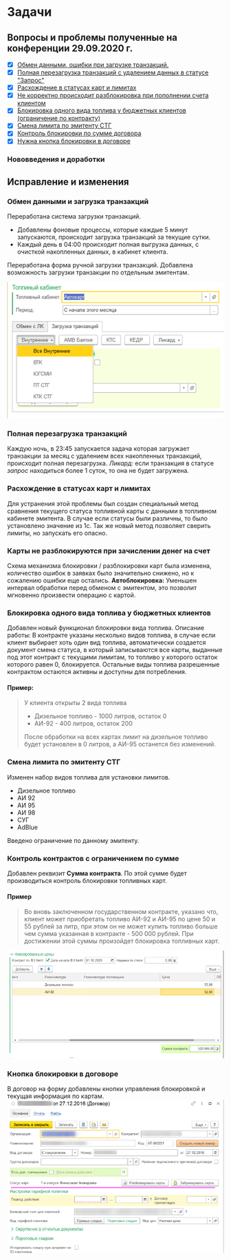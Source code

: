 # Задачи
## Вопросы и проблемы полученные на конференции 29.09.2020 г.
- [X] [Обмен данными, ошибки при загрузке транзакций.](#Обмен-данными-и-загрузка-транзакций)
- [X] [Полная перезагрузка транзакций с удалением данных в статусе "Запрос"](#Полная-перезагрузка-транзакций)
- [X] [Расхождение в статусах карт и лимитах](#Расхождение-в-статусах-карт-и-лимитах)
- [X] [Не корректно происходит разблокировка при пополнении счета клиентом](#Карты-не-разблокируются-при-зачислении-денег-на-счет)
- [X] [Блокировка одного вида топлива у бюджетных клиентов (ограничение по контракту)](#Блокировка-одного-вида-топлива-у-бюджетных-клиентов)
- [X] [Смена лимита по эмитенту СТГ](#Смена-лимита-по-эмитенту-СТГ)
- [X] [Контроль блокировки по сумме договора](#Контроль-контрактов-с-ограничением-по-сумме)
- [X] [Нужна кнопка блокировки в договоре](#Кнопка-блокировки-в-договоре)

### Нововведения и доработки

## Исправление и изменения
### Обмен данными и загрузка транзакций
Переработана система загрузки транзакций.
- Добавлены фоновые процессы, которые каждые 5 минут запускаются, происходит загрузка транзакций за текущие сутки.
- Каждый день в 04:00 происходит полная выгрузка данных, с очисткой накопленных данных, в кабинет клиента.

Переработана форма ручной загрузки транзакций.
Добавлена возможность загрузки транзакции по отдельным эмитентам.

![Изменения на форме](https://raw.githubusercontent.com/efremovich/vimwiki/main/task/src/getTrans.png)
### Полная перезагрузка транзакций
Каждую ночь, в 23:45 запускается задача которая загружает транзакции за месяц с удалением всех накопленных транзакций, происходит полная перезагрузка. *Ликард:* если транзакция в статусе *запрос* находиться более 1 суток, то она не будет загружена.

### Расхождение в статусах карт и лимитах
Для устранения этой проблемы был создан специальный метод сравнения текущего статуса топливной карты с данными в топливном кабинете эмитента. В случае если статусы были различны, то было установлено значение из 1с.
Так же новый метод позволяет сверить лимиты, но запускать его опасно.

### Карты не разблокируются при зачислении денег на счет
Схема механизма блокировки / разблокировки карт была изменена, количество ошибок в заявках было значительно снижено, но к сожалению ошибки еще остались.
**Автоблокировка:** Уменьшен интервал обработки перед обменом с эмитентом, это позволит мгновенно произвести операцию с картой.

### Блокировка одного вида топлива у бюджетных клиентов
Добавлен новый функционал блокировки вида топлива.
Описание работы:
В контракте указаны несколько видов топлива, в случае если клиент выбирает хоть один вид топлива, автоматически создается документ смена статуса, в который записываются все карты, выданные под этот контракт с текущими лимитам, то топливо у которого остаток которого равен 0, блокируется. Остальные виды топлива разрешенные контрактом остаются активны и доступны для потребления.

#### Пример:
> У клиента открыты 2 вида топлива
> - Дизельное топливо - 1000 литров, остаток 0
> - АИ-92 - 400 литров, остаток 200
>
> После обработки на всех картах лимит на дизельное топливо будет установлен в 0 литров, а АИ-95 останется без изменений.

### Смена лимита по эмитенту СТГ
Изменен набор видов топлива для установки лимитов.
- Дизельное топливо
- АИ 92
- АИ 95
- АИ 98
- СУГ
- AdBlue

Введено ограничение по данному эмитенту.

### Контроль контрактов с ограничением по сумме
Добавлен реквизит **Сумма контракта**. По этой сумме будет производиться контроль блокировки топливных карт.
#### Пример
> Во вновь заключенном государственном контракте, указано что, клиент может приобретать топливо АИ-92 и АИ-95 по цене 50 и 55 рублей за литр, при этом он не может купить топливо больше чем сумма указанная в контракте - 500 000 рублей.
> При достижении этой суммы произойдет блокировка топливных карт.

![Сумма контракта в договоре](https://raw.githubusercontent.com/efremovich/vimwiki/main/task/src/consum.png)

### Кнопка блокировки в договоре
В договор на форму добавлены кнопки управления блокировкой и текущая информация по картам.
![Кнопки управления блокировкой карт](https://raw.githubusercontent.com/efremovich/vimwiki/main/task/src/ulock.png)
